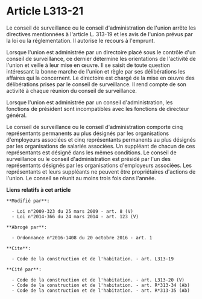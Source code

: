 # Article L313-21

Le conseil de surveillance ou le conseil d'administration de l'union arrête les directives mentionnées à l'article L. 313-19
et les avis de l'union prévus par la loi ou la réglementation. Il autorise le recours à l'emprunt. 

Lorsque l'union est administrée par un directoire placé sous le contrôle d'un conseil de surveillance, ce dernier détermine
les orientations de l'activité de l'union et veille à leur mise en œuvre. Il se saisit de toute question intéressant la bonne
marche de l'union et règle par ses délibérations les affaires qui la concernent. Le directoire est chargé de la mise en œuvre
des délibérations prises par le conseil de surveillance. Il rend compte de son activité à chaque réunion du conseil de
surveillance. 

Lorsque l'union est administrée par un conseil d'administration, les fonctions de président sont incompatibles avec les
fonctions de directeur général. 

Le conseil de surveillance ou le conseil d'administration comporte cinq représentants permanents au plus désignés par les
organisations d'employeurs associées et cinq représentants permanents au plus désignés par les organisations de salariés
associées. Un suppléant de chacun de ces représentants est désigné dans les mêmes conditions. Le conseil de surveillance ou
le conseil d'administration est présidé par l'un des représentants désignés par les organisations d'employeurs associées. Les
représentants et leurs suppléants ne peuvent être propriétaires d'actions de l'union. Le conseil se réunit au moins trois
fois dans l'année.

**Liens relatifs à cet article**

	**Modifié par**:

	  - Loi n°2009-323 du 25 mars 2009 - art. 8 (V)
	  - Loi n°2014-366 du 24 mars 2014 - art. 123 (V)

	**Abrogé par**:

	  - Ordonnance n°2016-1408 du 20 octobre 2016 - art. 1

	**Cite**:

	  - Code de la construction et de l'habitation. - art. L313-19

	**Cité par**:

	  - Code de la construction et de l'habitation. - art. L313-20 (V)
	  - Code de la construction et de l'habitation. - art. R*313-34 (Ab)
	  - Code de la construction et de l'habitation. - art. R*313-35 (Ab)
